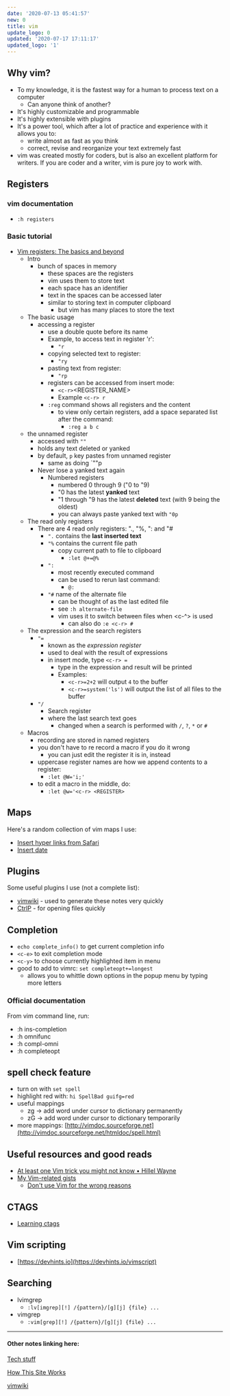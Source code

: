 ```yaml
---
date: '2020-07-13 05:41:57'
new: 0
title: vim
update_logo: 0
updated: '2020-07-17 17:11:17'
updated_logo: '1'
---
```

## Why vim?
* To my knowledge, it is the fastest way for a human to process text on a
  computer
  * Can anyone think of another?
* It's highly customizable and programmable
* It's highly extensible with plugins
* It's a power tool, which after a lot of practice and experience with it allows
  you to:
  * write almost as fast as you think
  * correct, revise and reorganize your text extremely fast
* vim was created mostly for coders, but is also an excellent platform for
  writers. If you are coder and a writer, vim is pure joy to work with.

## Registers

### vim documentation
* `:h registers`

### Basic tutorial
* [Vim registers: The basics and beyond](https://www.brianstorti.com/vim-registers/)
  * Intro
    * bunch of spaces in memory
      * these spaces are the registers
      * vim uses them to store text
      * each space has an identifier
      * text in the spaces can be accessed later
      * similar to storing text in computer clipboard
        * but vim has many places to store the text
  * The basic usage
    * accessing a register
      * use a double quote before its name
      * Example, to access text in register 'r':
        * `"r`
      * copying selected text to register:
        * `"ry`
      * pasting text from register:
        * `"rp`
      * registers can be accessed from insert mode:
        * `<c-r>`<REGISTER_NAME>
        * Example `<c-r> r`
      * `:reg` command shows all registers and the content
        * to view only certain registers, add a space separated list after the
          command:
          * `:reg a b c`
  * the unnamed register
    * accessed with `""`
    * holds any text deleted or yanked
    * by default, `p` key pastes from unnamed register
      * same as doing `""p
    * Never lose a yanked text again
      * Numbered registers
        * numbered 0 through 9 ("0 to "9)
        * "0 has the latest **yanked** text
        * "1 through "9 has the latest **deleted** text (with 9 being the
          oldest)
        * you can always paste yanked text with `"0p`
  * The read only registers
    * There are 4 read only registers: "., "%, ": and "#
      * `".` contains the **last inserted text**
      * `"%` contains the current file path
        * copy current path to file to clipboard
          * `:let @+=@%`
      * `":`
        * most recently executed command
        * can be used to rerun last command:
          * `@:`
      * `"#` name of the alternate file
        * can be thought of as the last edited file
        * see `:h alternate-file`
        * vim uses it to switch between files when <c-^> is used
          * can also do `:e <c-r> #`
  * The expression and the search registers
    * `"=`
      * known as the *expression register*
      * used to deal with the result of expressions
      * in insert mode, type `<c-r> =`
        * type in the expression and result will be printed
        * Examples:
          * `<c-r>=2+2` will output `4` to the buffer
          * `<c-r>=system('ls')` will output the list of all files to the buffer
    * `"/`
      * Search register
      * where the last search text goes
        * changed when a search is performed with `/`, `?`, `*` or `#`
  * Macros
    * recording are stored in named registers
    * you don't have to re record a macro if you do it wrong
      * you can just edit the register it is in, instead
    * uppercase register names are how we append contents to a register:
      * `:let @W='i;'`
    * to edit a macro in the middle, do:
      * `:let @w='<c-r> <REGISTER>`



## Maps

Here's a random collection of vim maps I use:
* [Insert hyper links from Safari](/Insert-hyper-links)
* [Insert date](/Insert-date)

## Plugins
Some useful plugins I use (not a complete list):
* [vimwiki](/vimwiki) - used to generate these notes very quickly
* [CtrlP](/CtrlP) - for opening files quickly

## Completion

* `echo complete_info()` to get current completion info
* `<c-e>` to exit completion mode
* `<c-y>` to choose currently highlighted item in menu
* good to add to vimrc: `set completeopt+=longest`
  * allows you to whittle down options in the popup menu by typing more letters

### Official documentation
From vim command line, run:
* :h ins-completion
* :h omnifunc
* :h compl-omni
* :h completeopt

## spell check feature
* turn on with `set spell`
* highlight red with: `hi SpellBad guifg=red`
* useful mappings
  * zg -> add word under cursor to dictionary permanently
  * zG -> add word under cursor to dictionary temporarily
* more mappings:
  [http://vimdoc.sourceforge.net](http://vimdoc.sourceforge.net/htmldoc/spell.html)

## Useful resources and good reads
* [At least one Vim trick you might not know • Hillel Wayne](https://www.hillelwayne.com/post/intermediate-vim/)
* [My Vim-related gists](https://gist.github.com/romainl/4b9f139d2a8694612b924322de1025ce)
  * [Don't use Vim for the wrong reasons](https://gist.github.com/romainl/6b952db7a6138b48657ba0fbb9d65370)

## CTAGS
* [Learning ctags](/Learning-ctags)

## Vim scripting
* [https://devhints.io](https://devhints.io/vimscript)

## Searching
* lvimgrep
  * `:lv[imgrep][!] /{pattern}/[g][j] {file} ...`
* vimgrep
  * `:vim[grep][!] /{pattern}/[g][j] {file} ...`

---
#### Other notes linking here:

[Tech stuff](/Tech-stuff)

[How This Site Works](/How-this-site-is-built)

[vimwiki](/vimwiki)
